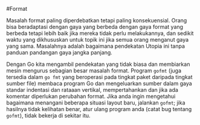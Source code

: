 #Format

Masalah format paling diperdebatkan tetapi paling konsekuensial. Orang bisa beradaptasi dengan gaya yang berbeda dengan gaya format yang berbeda tetapi lebih baik jika mereka tidak perlu melakukannya, dan sedikit waktu yang dikhususkan untuk topik ini jika semua orang menganut gaya yang sama. Masalahnya adalah bagaimana pendekatan Utopia ini tanpa panduan pandangan gaya jangka panjang.

Dengan Go kita mengambil pendekatan yang tidak biasa dan membiarkan mesin mengurus sebagian besar masalah format. Program `gofmt` (juga tersedia dalam `go fmt` yang beroperasi pada tingkat paket daripada tingkat sumber file) membaca program Go dan mengeluarkan sumber dalam gaya standar indentasi dan rataaan vertikal, mempertahankan dan jika ada komentar diperlukan perubahan format. Jika anda ingin mengetahui bagaimana menangani beberapa situasi layout baru, jalankan `gofmt`; jika hasilnya tidak kelihatan benar, atur ulang program anda (catat bug tentang `gofmt`), tidak bekerja di sekitar itu.  
